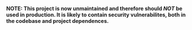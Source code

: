 __NOTE: This project is now unmaintained and therefore should *NOT* be used in production. It is likely to contain security vulnerabilites, both in the codebase and project dependences.__
